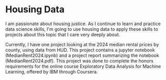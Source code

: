 # Housing Data

I am passionate about housing justice. As I continue to learn and practice data science skills, I'm going to use housing data to apply these skills to projects about this topic that I care very deeply about. 

Currently, I have one project looking at the 2024 median rental prices by county, using data from HUD. This project contains a jupyter notebook (MedianRent2024.ipynb) and a project report summarizing the notebook (MedianRent2024.pdf). This project was done to complete the honors requirements for the online course Exploratory Data Analysis for Machine Learning, offered by IBM through Coursera.
